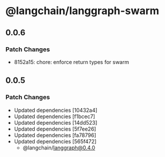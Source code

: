 # @langchain/langgraph-swarm

## 0.0.6

### Patch Changes

- 8152a15: chore: enforce return types for swarm

## 0.0.5

### Patch Changes

- Updated dependencies [10432a4]
- Updated dependencies [f1bcec7]
- Updated dependencies [14dd523]
- Updated dependencies [5f7ee26]
- Updated dependencies [fa78796]
- Updated dependencies [565f472]
  - @langchain/langgraph@0.4.0
